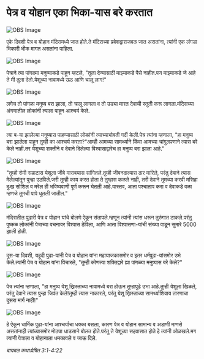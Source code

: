 # पेत्र व योहान एका भिका-यास बरे करतात

![OBS Image](https://cdn.door43.org/obs/jpg/360px/obs-en-44-01.jpg)

एके दिवशी पेत्र व योहान मंदिरामध्ये जात होते.ते मंदिराच्या प्रवेशद्वाराजवळ जात असतांना, त्यांनी एक लंगडा भिकारी भीक मागत असतांना पाहिला.

![OBS Image](https://cdn.door43.org/obs/jpg/360px/obs-en-44-02.jpg)

पेत्राने त्या पांगळ्या मनुष्याकडे पाहून म्हटले, "तुला देण्यासाठी माझ्याकडे पैसे नाहीत.पण माझ्याकडे जे आहे ते मी तुला देतो.येशूच्या नावामध्ये ऊठ आणि चालू लाग!"

![OBS Image](https://cdn.door43.org/obs/jpg/360px/obs-en-44-03.jpg)

लगेच तो पांगळा मनुष्य बरा झाला, तो चालू लागला व तो उड्या मारत  देवाची स्तुती करू लागला.मंदिराच्या अंगणातील लोकांनी त्याला पाहून आश्चर्य केले.

![OBS Image](https://cdn.door43.org/obs/jpg/360px/obs-en-44-04.jpg)

त्या ब-या झालेल्या मनुष्यास पाहण्यासाठी लोकांनी त्याच्याभोवती गर्दी केली.पेत्र त्यांना म्हणाला, "हा मनुष्य बरा झालेला पाहून तुम्ही का आश्चर्य करता?"आम्ही आमच्या सामर्थ्याने किंवा आमच्या चांगुलपणाने त्यास बरे केले नाही.तर येशूच्या शक्तीने व देवाने दिलेल्या विश्वासाद्वारेच हा मनुष्य बरा झाला आहे."

![OBS Image](https://cdn.door43.org/obs/jpg/360px/obs-en-44-05.jpg)

"तुम्ही रोमी सम्राटास येशूला जीवे मारावयास सांगितले.तुम्ही जीवनदात्यास ठार मारिले, परंतु देवाने त्यास मेलेल्यांतून पुन्हा उठविले.जरी तुम्ही काय करत होता ते तुम्हास कळले नाही, तरी देवाने तुमच्या करवी मसिहा दुःख सोशिल व मरेल ही भविष्यवाणी पूर्ण करून घेतली आहे.यास्तव, आता पश्चाताप करा व देवाकडे वळा म्हणजे तुमची पापे धुतली जातील."

![OBS Image](https://cdn.door43.org/obs/jpg/360px/obs-en-44-06.jpg)

मंदिरातील पुढारी पेत्र व योहान यांचे बोलणे ऐकून संतापले.म्हणून त्यांनी त्यांस धरून तुरुंगात टाकले.परंतु पुष्कळ लोकांनी पेत्राच्या वचनावर विश्वास ठेविला, आणि आता विश्वासणा-यांची संख्या वाढून सुमारे 5000 झाली होती.

![OBS Image](https://cdn.door43.org/obs/jpg/360px/obs-en-44-07.jpg)

दुस-या दिवशी, यहूदी पुढा-यांनी पेत्र व योहान यांना महायाजकासमोर व इतर धर्मपुढा-यांसमोर उभे केले.त्यांनी पेत्र व योहान यांना विचारले, "तुम्ही कोणत्या शक्तिद्वारे ह्या पांगळ्या मनुष्यास बरे केले?"

![OBS Image](https://cdn.door43.org/obs/jpg/360px/obs-en-44-08.jpg)

पेत्र त्यांना म्हणाला, "हा मनुष्य येशू ख्रिस्ताच्या नावामध्ये बरा होऊन तुम्हापुढे उभा आहे.तुम्ही येशूला खिळले, परंतु देवाने त्यास पुन्हा जिवंत केले!तुम्ही त्यास नाकारले, परंतु येशू ख्रिस्ताच्या सामर्थ्याशिवाय तारणाचा दुसरा मार्ग नाही!"

![OBS Image](https://cdn.door43.org/obs/jpg/360px/obs-en-44-09.jpg)

हे ऐकून धार्मिक पुढा-यांना आश्चर्याचा धक्का बसला, कारण पेत्र व योहान सामान्य व अडाणी माणसे असतांनाही त्यांच्यासमोर मोठ्या धाडसाने बोलत होते.परंतु ते येशूच्या सहवासात होते हे त्यांनी ओळखले.मग त्यांनी पेत्राला व योहानाला धमकावले व जाऊ दिले.

_बायबल कथाःप्रेषित 3:1-4:22_